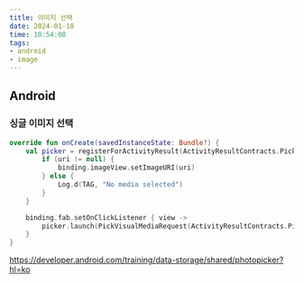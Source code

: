 ```yaml
---
title: 이미지 선택 
date: 2024-01-10
time: 10:54:08
tags:
- android
- image
---
```

## Android
### 싱글 이미지 선택
```kotlin
override fun onCreate(savedInstanceState: Bundle?) {
	val picker = registerForActivityResult(ActivityResultContracts.PickVisualMedia()) { uri ->  
		if (uri != null) {  
			binding.imageView.setImageURI(uri) 
		} else {  
			Log.d(TAG, "No media selected")  
		}  
	}

	binding.fab.setOnClickListener { view ->  
		picker.launch(PickVisualMediaRequest(ActivityResultContracts.PickVisualMedia.ImageOnly)) 
	}
}
```

https://developer.android.com/training/data-storage/shared/photopicker?hl=ko